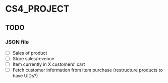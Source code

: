 # CS4_PROJECT

## TODO
### JSON file
- [ ] Sales of product
- [ ] Store sales/revenue
- [ ] Item currently in X customers' cart
- [ ] Fetch customer information from item purchase (restructure products to have UIDs?)
